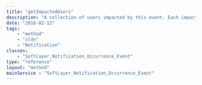 ```yaml
---
title: "getImpactedUsers"
description: "A collection of users impacted by this event. Each impacted user record relates directly to a [SoftLayer_User_Customer](/reference/datatypes/SoftLayer_User_Customer)."
date: "2018-02-12"
tags:
    - "method"
    - "sldn"
    - "Notification"
classes:
    - "SoftLayer_Notification_Occurrence_Event"
type: "reference"
layout: "method"
mainService : "SoftLayer_Notification_Occurrence_Event"
---
```

